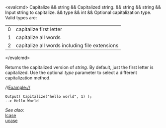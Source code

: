 \<evalcmd\> Capitalize && string && Capitalized string. && string && string && Input string to capitalize. && type && int && Optional capitalization type. Valid types are:

|     |                                                |
|-----|------------------------------------------------|
| 0   | capitalize first letter                        |
| 1   | capitalize all words                           |
| 2   | capitalize all words including file extensions |

\</evalcmd\>

Returns the capitalized version of *string*. By default, just the first letter is capitalized. Use the optional *type* parameter to select a different capitalization method.

//<Example://>

    Output( Capitalize("hello world", 1) );
    --> Hello World

*See also:*  
[lcase](lcase.md)  
[ucase](ucase.md)  
